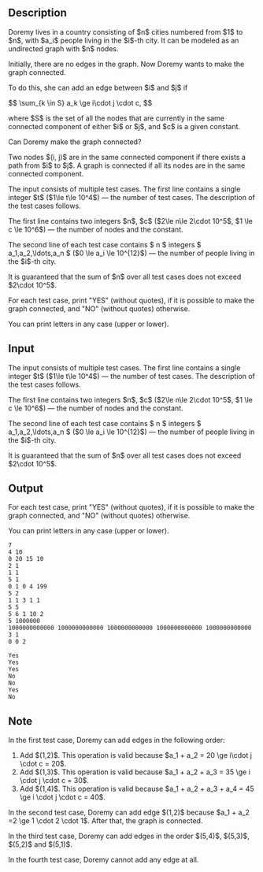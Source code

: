 ## Description

<div><p>Doremy lives in a country consisting of $n$ cities numbered from $1$ to $n$, with $a_i$ people living in the $i$-th city. It can be modeled as an undirected graph with $n$ nodes.</p><p>Initially, there are no edges in the graph. Now Doremy wants to make the graph <span class="tex-font-style-it">connected</span>. </p><p>To do this, she can add an edge between $i$ and $j$ if </p><p>$$ \sum_{k \in S} a_k \ge i\cdot j \cdot c, $$</p><p>where $S$ is the set of all the nodes that are currently in the same connected component of either $i$ or $j$, and $c$ is a given constant.</p><p>Can Doremy make the graph connected?</p><p>Two nodes $(i, j)$ are in the same connected component if there exists a path from $i$ to $j$. A graph is connected if all its nodes are in the same connected component.</p></div><div class="input-specification"><p>The input consists of multiple test cases. The first line contains a single integer $t$ ($1\le t\le 10^4$)&nbsp;— the number of test cases. The description of the test cases follows.</p><p>The first line contains two integers $n$, $c$ ($2\le n\le 2\cdot 10^5$, $1 \le c \le 10^6$)&nbsp;— the number of nodes and the constant.</p><p>The second line of each test case contains $ n $ integers $ a_1,a_2,\ldots,a_n $ ($0 \le a_i \le 10^{12}$)&nbsp;— the number of people living in the $i$-th city.</p><p>It is guaranteed that the sum of $n$ over all test cases does not exceed $2\cdot 10^5$.</p></div><div class="output-specification"><p>For each test case, print "<span class="tex-font-style-tt">YES</span>" (without quotes), if it is possible to make the graph connected, and "<span class="tex-font-style-tt">NO</span>" (without quotes) otherwise.</p><p>You can print letters in any case (upper or lower).</p></div>

## Input

<p>The input consists of multiple test cases. The first line contains a single integer $t$ ($1\le t\le 10^4$)&nbsp;— the number of test cases. The description of the test cases follows.</p><p>The first line contains two integers $n$, $c$ ($2\le n\le 2\cdot 10^5$, $1 \le c \le 10^6$)&nbsp;— the number of nodes and the constant.</p><p>The second line of each test case contains $ n $ integers $ a_1,a_2,\ldots,a_n $ ($0 \le a_i \le 10^{12}$)&nbsp;— the number of people living in the $i$-th city.</p><p>It is guaranteed that the sum of $n$ over all test cases does not exceed $2\cdot 10^5$.</p>

## Output

<p>For each test case, print "<span class="tex-font-style-tt">YES</span>" (without quotes), if it is possible to make the graph connected, and "<span class="tex-font-style-tt">NO</span>" (without quotes) otherwise.</p><p>You can print letters in any case (upper or lower).</p>





```input1|2,3,6,7,10,11,14,15
7
4 10
0 20 15 10
2 1
1 1
5 1
0 1 0 4 199
5 2
1 1 3 1 1
5 5
5 6 1 10 2
5 1000000
1000000000000 1000000000000 1000000000000 1000000000000 1000000000000
3 1
0 0 2
```




```output1
Yes
Yes
Yes
No
No
Yes
No
```



## Note

<p>In the first test case, Doremy can add edges in the following order:</p><ol> <li> Add $(1,2)$. This operation is valid because $a_1 + a_2 = 20 \ge i\cdot j \cdot c = 20$. </li><li> Add $(1,3)$. This operation is valid because $a_1 + a_2 + a_3 = 35 \ge i \cdot j \cdot c = 30$. </li><li> Add $(1,4)$. This operation is valid because $a_1 + a_2 + a_3 + a_4 = 45 \ge i \cdot j \cdot c = 40$. </li></ol><p>In the second test case, Doremy can add edge $(1,2)$ because $a_1 + a_2 =2 \ge 1 \cdot 2 \cdot 1$. After that, the graph is connected.</p><p>In the third test case, Doremy can add edges in the order $(5,4)$, $(5,3)$, $(5,2)$ and $(5,1)$.</p><p>In the fourth test case, Doremy cannot add any edge at all.</p>
